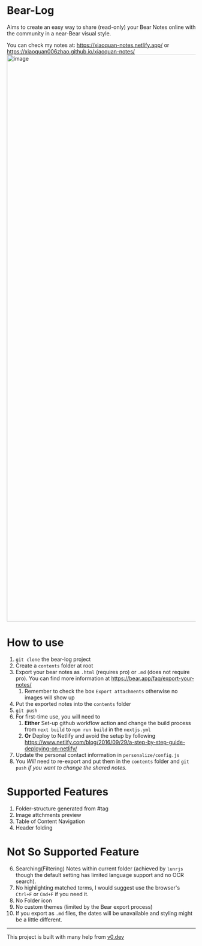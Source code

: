 
# Bear-Log
Aims to create an easy way to share (read-only) your Bear Notes online with the community in a near-Bear visual style. 

You can check my notes at: https://xiaoquan-notes.netlify.app/ or https://xiaoquan006zhao.github.io/xiaoquan-notes/
<img width="1511" alt="image" src="https://github.com/user-attachments/assets/fb085915-140d-4691-9404-bd2befaf1611" />

# How to use
1. `git clone` the bear-log project
2. Create a `contents` folder at root
3. Export your bear notes as `.html` (requires pro) or `.md` (does not require pro). You can find more information at https://bear.app/faq/export-your-notes/
   1. Remember to check the box `Export attachments` otherwise no images will show up
4. Put the exported notes into the `contents` folder
5. `git push`
6. For first-time use, you will need to
    1. **Either** Set-up github workflow action and change the build process from `next build` to `npm run build` in the `nextjs.yml`
    2. **Or** Deploy to Netlify and avoid the setup by following https://www.netlify.com/blog/2016/09/29/a-step-by-step-guide-deploying-on-netlify/
7. Update the personal contact information in `personalize/config.js`
8. You *Will* need to re-export and put them in the `contents` folder and `git push` *if you want to change the shared notes.*

# Supported Features
1. Folder-structure generated from #tag
2. Image attchments preview
3. Table of Content Navigation
4. Header folding

# Not So Supported Feature
6. Searching(Filtering) Notes within current folder (achieved by `lunrjs` though the default setting has limited language support and no OCR search).
7. No highlighting matched terms, I would suggest use the browser's `Ctrl+F` or `Cmd+F` if you need it.
8. No Folder icon 
9. No custom themes (limited by the Bear export process)
10. If you export as `.md` files, the dates will be unavailable and styling might be a little different.

---
This project is built with many help from [v0.dev ](https://v0.dev/)
